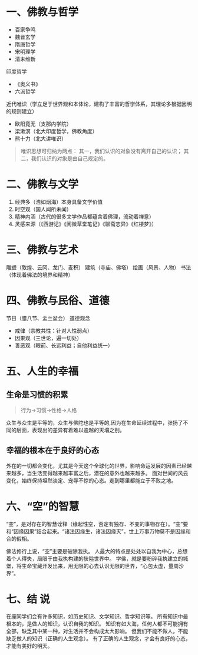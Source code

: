 

# 一、佛教与哲学

- 百家争鸣
- 魏晋玄学
- 隋唐哲学
- 宋明理学
- 清末维新

印度哲学

- 《奥义书》
- 六派哲学

近代唯识（学立足于世界观和本体论，建构了丰富的哲学体系，其理论多根据因明的规则建立）

- 欧阳竟无（支那内学院）
- 梁漱溟（北大印度哲学，佛教角度）
- 熊十力（北大讲唯识）

> 唯识思想可归纳为两点：
> 其一，我们认识的对象没有离开自己的认识；
> 其二，我们认识的对象是由自己规定的。

# 二、佛教与文学

1. 经典多（浩如烟海）本身具备文学价值
2. 时空观（国人闻所未闻）
3. 精神内涵（古代的很多文学作品都蕴含着佛理，流动着禅意）
4. 灵感来源（《西游记》《阅微草堂笔记》《聊斋志异》《红楼梦》）

# 三、佛教与艺术

雕塑（敦煌、云冈、龙门、麦积）
建筑（寺庙、佛塔）
绘画（风景、人物）
书法（体现着佛法的境界和精神）

# 四、佛教与民俗、道德

节日（腊八节、盂兰盆会）
道德观念

- 戒律（宗教共性：针对人性弱点）
- 因果观（三世论，遍一切处）
- 善恶观（眼前、长远利益；自他利益统一）

# 五、人生的幸福

## 生命是习惯的积累

> 行为->习惯->性格->人格

众生与众生是平等的，众生与佛陀也是平等的,因为在生命延续过程中，张扬了不同的层面，表现出的差异有着难以逾越的天壤之别。

## 幸福的根本在于良好的心态

外在的一切都会变化，尤其是今天这个全球化的世界，影响命运发展的因素已经越来越多，当生活变得越来越丰富之后，潜在的意外也越来越多。
面对世间的风云变化，始终保持坦然淡定、宠辱不惊的心态。走到哪里都能立于不败之地。

# 六、“空”的智慧

“空”，是对存在的智慧诠释（缘起性空，否定有独存、不变的事物存在）。“空”要和“因缘因果”结合起来。“诸法因缘生，诸法因缘灭”，世上万事万物莫不是因缘和合的假相。

佛法修行上说，“空”主要是破除我执。
人最大的特点是处处以自我为中心，总想着个人得失，局限于由我执构建的狭隘世界中。
学佛，就是要粉碎我执建立的城堡，将生命宝藏开发出来，用无限的心去认识无限的世界，“心包太虚，量周沙界”。

# 七、结 说

在座同学们会有许多知识，如历史知识、文学知识、哲学知识等。
所有知识中最根本的，是做人的知识，认识自我的知识。
知识有如大海，任何人都不可能拥有全部，缺乏其中某一种，对生活并不会构成太大影响。
但我们不能不做人，不能缺乏做人的知识（正确的人生观念）。
有了正确的人生观念，才会有良好的心态，才能有美好的明天。
